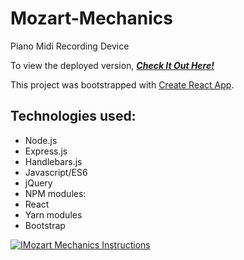 # Mozart-Mechanics
Piano Midi Recording Device

To view the deployed version, _**[Check It Out Here!](https://protected-retreat-42710.herokuapp.com/)**_

This project was bootstrapped with [Create React App](https://github.com/facebookincubator/create-react-app).

## Technologies used:
* Node.js
* Express.js
* Handlebars.js
* Javascript/ES6
* jQuery
* NPM modules:
* React
* Yarn modules
* Bootstrap

[![IMozart Mechanics Instructions](http://img.youtube.com/vi/g_q5db-onwU/0.jpg)](http://www.youtube.com/watch?v=g_q5db-onwU)
